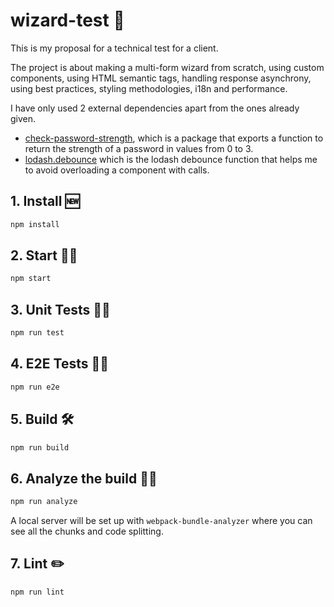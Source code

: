 # wizard-test 🎉

This is my proposal for a technical test for a client.

The project is about making a multi-form wizard from scratch, using custom components, using HTML semantic tags, handling response asynchrony, using best practices, styling methodologies, i18n and performance.

I have only used 2 external dependencies apart from the ones already given.

- [check-password-strength](https://github.com/deanilvincent/check-password-strength), which is a package that exports a function to return the strength of a password in values from 0 to 3.
- [lodash.debounce](https://www.npmjs.com/package/lodash.debounce) which is the lodash debounce function that helps me to avoid overloading a component with calls.

## 1. Install 🆕

```bash
npm install
```

## 2. Start 👨‍💻

```bash
npm start
```

## 3. Unit Tests 👨‍💻

```bash
npm run test
```

## 4. E2E Tests 👨‍💻

```bash
npm run e2e
```

## 5. Build 🛠

```bash
npm run build
```

## 6. Analyze the build 🕵️‍♀️

```bash
npm run analyze
```

A local server will be set up with `webpack-bundle-analyzer` where you can see all the chunks and code splitting.

## 7. Lint ✏️

```bash
npm run lint
```

